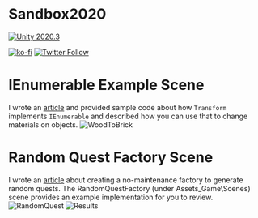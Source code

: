 # Sandbox2020
[![Unity 2020.3](https://img.shields.io/badge/unity-2020.3-blue.svg)](https://unity3d.com/get-unity/download)

[![ko-fi](https://ko-fi.com/img/githubbutton_sm.svg)](https://ko-fi.com/N4N812NL2) [![Twitter Follow](https://img.shields.io/twitter/follow/weirdbearddev?style=social)](https://twitter.com/intent/user?screen_name=weirdbearddev) 

# IEnumerable Example Scene
I wrote an [article](http://weirdbearddev.com/2020/10/19/unitys-transform-implements-ienumerable/) and provided sample code about how `Transform` implements `IEnumerable` and described how you can use that to change materials on objects.
![WoodToBrick](https://dl.dropbox.com/s/tvbjxi210sovmg9/WoodToBrickWall.gif?dl=0)

# Random Quest Factory Scene
I wrote an [article](http://weirdbearddev.com/2020/12/05/building-a-random-quest-generator/) about creating a no-maintenance factory to generate random quests.  The RandomQuestFactory (under Assets\_Game\Scenes) scene provides an example implementation for you to review.
![RandomQuest](https://dl.dropbox.com/s/0uhrjh08w6f1kxu/RandomQuestFactory-Main.png?dl=0)
![Results](https://dl.dropbox.com/s/hi2vfj759gwpai0/RandomQuestFactory-Result.png?dl=0)
